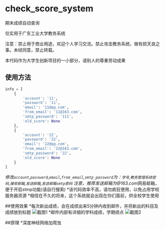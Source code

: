 # check_score_system
期末成绩自动查询

仅实用于广东工业大学教务系统

注意：禁止用于商业用途，欢迎个人学习交流。禁止攻击教务系统，做有损天良之事。未经同意，禁止转载。

本代码作为大学生创新项目的一小部分，请别人的尊重劳动成果

## 使用方法
```python
info = [
    {
        'account': '11',
        'password': '11',
        'email': '11@qq.com',
        'from_email': '11@163.com',
        'smtp_password': '111',
        'old_score': None
    },
    {
        'account': '22',
        'password': '22',
        'email': '22@qq.com',
        'from_email': '22@163.com',
        'smtp_password': '22',
        'old_score': None
    }
]
```
*修改`account`,`password`,`email`,`from_email`,`smtp_password`为：`学号`,`教务管理系统密码`,`接收邮箱`,`发送邮箱`,`发送邮箱smtp密码`
*注意，推荐发送邮箱为*@163.com*网易邮箱，便于开启stmp功能(请自行搜索)
*该代码效率不高，请勿疯狂使用，以免占用学校服务器资源
*相信在不久的将来，这个系统就会出现在你们面前，供全校学生使用

##使用效果
*每次新出成绩，会在成绩出来5分钟内收到邮件，并将新出的科目及成绩放到标题
![截图1](https://github.com/mepeichun/check_score_system/raw/master/screenshot1.PNG)
*邮件内部有详细的学科成绩，学期绩点
![截图2](https://github.com/mepeichun/check_score_system/raw/master/screenshot2.PNG)

##原理
*深度神经网络加爬虫
